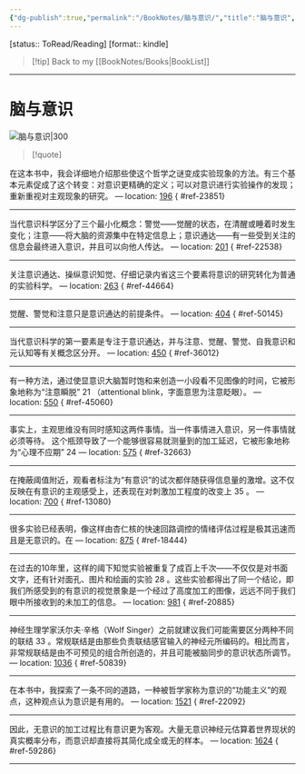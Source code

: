 ```yaml
---
{"dg-publish":true,"permalink":"/BookNotes/脑与意识/","title":"脑与意识","noteIcon":""}
---
```


[status:: ToRead/Reading]
[format:: kindle]

>[!tip] Back to my [[BookNotes/Books\|BookList]]

---
# 脑与意识

![脑与意识|300](https://img9.doubanio.com/view/subject/l/public/s33651074.jpg)

>[!quote]

在这本书中，我会详细地介绍那些使这个哲学之谜变成实验现象的方法。有三个基本元素促成了这个转变：对意识更精确的定义；可以对意识进行实验操作的发现；重新重视对主观现象的研究。 — location: [196]()
{ #ref-23851}


---
当代意识科学区分了三个最小化概念：警觉——觉醒的状态，在清醒或睡着时发生变化；注意——将大脑的资源集中在特定信息上；意识通达——有一些受到关注的信息会最终进入意识，并且可以向他人传达。 — location: [201]()
{ #ref-22538}


---
关注意识通达、操纵意识知觉、仔细记录内省这三个要素将意识的研究转化为普通的实验科学。 — location: [263]()
{ #ref-44664}


---
觉醒、警觉和注意只是意识通达的前提条件。 — location: [404]()
{ #ref-50145}


---
当代意识科学的第一要素是专注于意识通达，并与注意、觉醒、警觉、自我意识和元认知等有关概念区分开。 — location: [450]()
{ #ref-36012}


---
有一种方法，通过使显意识大脑暂时饱和来创造一小段看不见图像的时间，它被形象地称为“注意瞬脱” 21 （attentional blink，字面意思为注意眨眼）。 — location: [550]()
{ #ref-45060}


---
事实上，主观思维没有同时感知这两件事情。当一件事情进入意识，另一件事情就必须等待。 这个瓶颈导致了一个能够很容易就测量到的加工延迟，它被形象地称为“心理不应期” 24 — location: [575]()
{ #ref-32663}


---
在掩蔽阈值附近，观看者标注为“有意识”的试次都伴随获得信息量的激增。这不仅反映在有意识的主观感受上，还表现在对刺激加工程度的改变上 35 。 — location: [700]()
{ #ref-13080}


---
很多实验已经表明，像这样由杏仁核的快速回路调控的情绪评估过程是极其迅速而且是无意识的。在 — location: [875]()
{ #ref-18444}


---
在过去的10年里，这样的阈下知觉实验被重复了成百上千次——不仅仅是对书面文字，还有针对面孔、图片和绘画的实验 28 。这些实验都得出了同一个结论，即我们所感受到的有意识的视觉景象是一个经过了高度加工的图像，远远不同于我们眼中所接收到的未加工的信息。 — location: [981]()
{ #ref-20885}


---
神经生理学家沃尔夫·辛格（Wolf Singer）之前就建议我们可能需要区分两种不同的联结 33 。常规联结是由那些负责联结感官输入的神经元所编码的。相比而言，非常规联结是由不可预见的组合所创造的，并且可能被脑同步的意识状态所调节。 — location: [1036]()
{ #ref-50839}


---
在本书中，我探索了一条不同的道路，一种被哲学家称为意识的“功能主义”的观点，这种观点认为意识是有用的。 — location: [1521]()
{ #ref-22092}


---
因此，无意识的加工过程比有意识更为客观。大量无意识神经元估算着世界现状的真实概率分布，而意识却直接将其简化成全或无的样本。 — location: [1624]()
{ #ref-59286}


---

